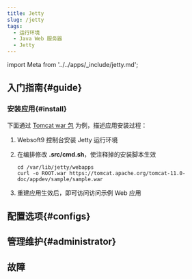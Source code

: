 ```yaml
---
title: Jetty
slug: /jetty
tags:
  - 运行环境
  - Java Web 服务器
  - Jetty
---
```


import Meta from '../../apps/_include/jetty.md';

<Meta name="meta" />

## 入门指南{#guide}

### 安装应用{#install}

下面通过 [ Tomcat war 包](https://tomcat.apache.org/tomcat-11.0-doc/appdev/sample/sample.war) 为例，描述应用安装过程：

1. Websoft9 控制台安装 Jetty 运行环境


2. 在编排修改 **.src/cmd.sh**，使注释掉的安装脚本生效
   ```
   cd /var/lib/jetty/webapps
   curl -o ROOT.war https://tomcat.apache.org/tomcat-11.0-doc/appdev/sample/sample.war
   ```

3. 重建应用生效后，即可访问访问示例 Web 应用 

## 配置选项{#configs}


## 管理维护{#administrator}


## 故障
